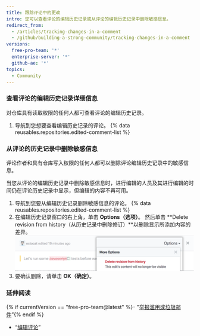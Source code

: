 ```yaml
---
title: 跟踪评论中的更改
intro: 您可以查看评论的编辑历史记录或从评论的编辑历史记录中删除敏感信息。
redirect_from:
  - /articles/tracking-changes-in-a-comment
  - /github/building-a-strong-community/tracking-changes-in-a-comment
versions:
  free-pro-team: '*'
  enterprise-server: '*'
  github-ae: '*'
topics:
  - Community
---
```


### 查看评论的编辑历史记录详细信息

对仓库具有读取权限的任何人都可查看评论的编辑历史记录。

1. 导航到您想要查看编辑历史记录的评论。
{% data reusables.repositories.edited-comment-list %}

### 从评论的历史记录中删除敏感信息

评论作者和具有仓库写入权限的任何人都可以删除评论编辑历史记录中的敏感信息。

当您从评论的编辑历史记录中删除敏感信息时，进行编辑的人员及其进行编辑的时间仍在评论历史记录中显示，但编辑的内容不再可用。

1. 导航到您要从编辑历史记录删除敏感信息的评论。
{% data reusables.repositories.edited-comment-list %}
3. 在编辑历史记录窗口的右上角，单击 **Options（选项）**。 然后单击 **Delete revision from history（从历史记录中删除修订）**以删除显示所添加内容的差异。 ![删除评论编辑详细信息](/assets/images/help/repository/delete-comment-edit-details.png)
4. 要确认删除，请单击 **OK（确定）**。

### 延伸阅读

{% if currentVersion == "free-pro-team@latest" %}- "[举报滥用或垃圾邮件](/communities/maintaining-your-safety-on-github/reporting-abuse-or-spam)”{% endif %}
- “[编辑评论](/articles/editing-a-comment)”
